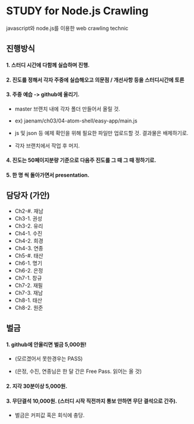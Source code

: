 # STUDY for Node.js Crawling

javascript와 node.js를 이용한 web crawling technic


## 진행방식

#### 1. 스터디 시간에 다함께 실습하며 진행.

#### 2. 진도를 정해서 각자 주중에 실습해오고 의문점 / 개선사항 등을 스터디시간에 토론

#### 3. 주중 예습 -> github에 올리기.

- master 브랜치 내에 각자 폴더 만들어서 올릴 것.

- ex) jaenam/ch03/04-atom-shell/easy-app/main.js

- js 및 json 등 예제 확인을 위해 필요한 파일만 업로드할 것. 결과물은 배제하기로.

- 각자 브랜치에서 작업 후 머지.


#### 4. 진도는 50페이지분량 기준으로 다음주 진도를 그 때 그 때 정하기로.

#### 5. 한 명 씩 돌아가면서 presentation.


## 담당자 (가안)

- Ch2-#. 재남
- Ch3-1. 권성
- Ch3-2. 유리
- Ch4-1. 수진
- Ch4-2. 희경
- Ch4-3. 연종
- Ch5-#. 태산 
- Ch6-1. 명기
- Ch6-2. 은정
- Ch7-1. 창규
- Ch7-2. 재필
- Ch7-3. 재남
- Ch8-1. 태산
- Ch8-2. 원준


## 벌금

#### 1. github에 안올리면 벌금 5,000원!

- (모르겠어서 못한경우는 PASS)

- (은정, 수진, 연종님은 한 달 간은 Free Pass. 읽어는 올 것)

#### 2. 지각 30분이상 5,000원.

#### 3. 무단결석 10,000원. (스터디 시작 직전까지 통보 안하면 무단 결석으로 간주).

- 벌금은 커피값 혹은 회식에 충당.
